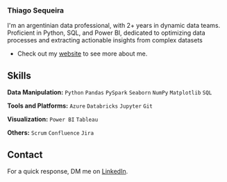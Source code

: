 ### Thiago Sequeira

I'm an argentinian data professional, with 2+ years in dynamic data teams. Proficient in Python, SQL, and Power BI, dedicated to
 optimizing data processes and extracting actionable insights from complex datasets

- Check out my [website](https://www.thiagosequeira.vercel.app/) to see more about me.
 
## Skills

**Data Manipulation:** `Python` `Pandas` `PySpark` `Seaborn` `NumPy` `Matplotlib` `SQL`
 
**Tools and Platforms:** `Azure` `Databricks` `Jupyter` `Git`

**Visualization:** `Power BI` `Tableau`

**Others:** `Scrum` `Confluence` `Jira`

## Contact

 For a quick response, DM me on [LinkedIn](https://www.linkedin.com/in/thiagosequeira/). 
